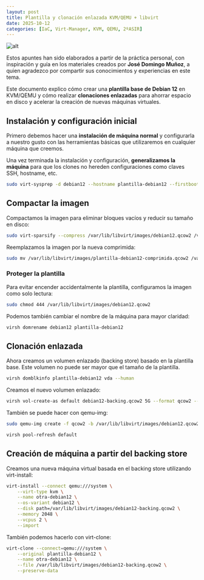 ```yaml
---
layout: post
title: Plantilla y clonación enlazada KVM/QEMU + libvirt
date: 2025-10-12
categories: [IaC, Virt-Manager, KVM, QEMU, 2ºASIR]
---
```


![alt](https://pm1.aminoapps.com/6204/eae82405edfa2ffe445941d2e072ade2acfbd518_hq.jpg)

Estos apuntes han sido elaborados a partir de la práctica personal, con inspiración y guía en los materiales creados por **José Domingo Muñoz**, a quien agradezco por compartir sus conocimientos y experiencias en este tema.

Este documento explico cómo crear una **plantilla base de Debian 12** en KVM/QEMU y cómo realizar **clonaciones enlazadas** para ahorrar espacio en disco y acelerar la creación de nuevas máquinas virtuales.

## Instalación y configuración inicial

Primero debemos hacer una **instalación de máquina normal** y configurarla a nuestro gusto con las herramientas básicas que utilizaremos en cualquier máquina que creemos.

Una vez terminada la instalación y configuración, **generalizamos la máquina** para que los clones no hereden configuraciones como claves SSH, hostname, etc.

```bash
sudo virt-sysprep -d debian12 --hostname plantilla-debian12 --firstboot-command "dpkg-reconfigure openssh-server"
```

## Compactar la imagen

Compactamos la imagen para eliminar bloques vacíos y reducir su tamaño en disco:

```bash
sudo virt-sparsify --compress /var/lib/libvirt/images/debian12.qcow2 /var/lib/libvirt/images/plantilla-debian12-comprimida.qcow2
```

Reemplazamos la imagen por la nueva comprimida:

```bash
sudo mv /var/lib/libvirt/images/plantilla-debian12-comprimida.qcow2 /var/lib/libvirt/images/debian12.qcow2
```

### Proteger la plantilla

Para evitar encender accidentalmente la plantilla, configuramos la imagen como solo lectura:

```bash
sudo chmod 444 /var/lib/libvirt/images/debian12.qcow2
```

Podemos también cambiar el nombre de la máquina para mayor claridad:

```bash
virsh domrename debian12 plantilla-debian12
```

## Clonación enlazada

Ahora creamos un volumen enlazado (backing store) basado en la plantilla base.
Este volumen no puede ser mayor que el tamaño de la plantilla.

```bash
virsh domblkinfo plantilla-debian12 vda --human
```

Creamos el nuevo volumen enlazado:

```bash
virsh vol-create-as default debian12-backing.qcow2 5G --format qcow2 --backing-vol debian12.qcow2 --backing-vol-format qcow2
```

También se puede hacer con qemu-img:

```bash
sudo qemu-img create -f qcow2 -b /var/lib/libvirt/images/debian12.qcow2 -F qcow2 /var/lib/libvirt/images/debian12-backing.qcow2 15G

virsh pool-refresh default
```

## Creación de máquina a partir del backing store

Creamos una nueva máquina virtual basada en el backing store utilizando virt-install:

```bash
virt-install --connect qemu:///system \
    --virt-type kvm \
    --name otra-debian12 \
    --os-variant debian12 \
    --disk path=/var/lib/libvirt/images/debian12-backing.qcow2 \
    --memory 2048 \
    --vcpus 2 \
    --import
```

También podemos hacerlo con virt-clone:

```bash
virt-clone --connect=qemu:///system \
    --original plantilla-debian12 \
    --name otra-debian12 \
    --file /var/lib/libvirt/images/debian12-backing.qcow2 \
    --preserve-data
```
